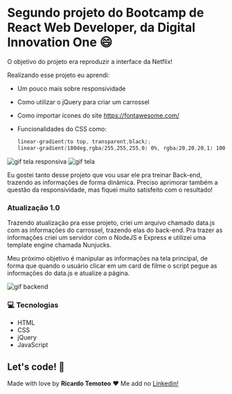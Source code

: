 # Segundo projeto do Bootcamp de React Web Developer, da Digital Innovation One :smile:

O objetivo do projeto era reproduzir a interface da Netflix!

Realizando esse projeto eu aprendi:

* Um pouco mais sobre responsividade

* Como utilizar o jQuery para criar um carrossel 

* Como importar ícones do site https://fontawesome.com/

* Funcionalidades do CSS como:

  ```scss
  linear-gradient(to top, transparent,black);
  linear-gradient(180deg,rgba(255,255,255,0) 0%, rgba(20,20,20,1) 100%)
  ```

  

![gif tela responsiva](https://github.com/ricardoltt/dio_interfaceNetflix/blob/master/apresentacao-respons.gif)
![gif tela](https://github.com/ricardoltt/dio_interfaceNetflix/blob/master/apresentacao.gif)

Eu gostei tanto desse projeto que vou usar ele pra treinar Back-end, trazendo as informações de forma dinâmica. Preciso aprimorar também a questão da responsividade, mas fiquei muito satisfeito com o resultado!

### Atualização 1.0

Trazendo atualização pra esse projeto, criei um arquivo chamado data.js com as informações do carrossel, trazendo elas do back-end.
Pra trazer as informações criei um servidor com o NodeJS e Express e utilizei uma template engine chamada Nunjucks.

Meu próximo objetivo é manipular as informações na tela principal, de forma que quando o usuário clicar em um card de filme o script pegue as informações do data.js e atualize a página.

![gif backend](https://github.com/ricardoltt/dio_interfaceNetflix/blob/master/backend.gif)

### :computer: Tecnologias 

* HTML
* CSS
* jQuery
* JavaScript

## Let's code! 🚀

Made with love by **Ricardo Temoteo** :heart: Me add no [Linkedin!](https://www.linkedin.com/in/ricardoltt/)